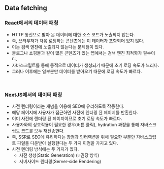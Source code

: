 ## Data fetching

### React에서의 데이터 패칭

- HTTP 통신으로 받아 온 데이터에 대한 소스 코드가 노출되지 않는다.
- 즉, 브라우저가 처음 로딩하는 콘텐츠에는 이 데이터가 포함되어 있지 않다.
- 이는 검색 엔진에 노출되지 않는다는 문제점이 있다.
- 블로그나 쇼핑몰과 같이 많은 콘텐츠가 있는 앱에서는 검색 엔진 최적화가 필수이다.
- 자바스크립트를 통해 동적으로 데이터가 생성되기 때문에 초기 로딩 속도가 느리다.
- 그러나 이후에는 일부분만 데이터를 받아오기 때문에 로딩 속도가 빠르다.

<br/>

### NextJS에서의 데이터 패칭

- 사전 렌더링이라는 개념을 이용해 SEO에 유리하도록 작동한다.
- 해당 페이지에 사용자가 접근하면 사전에 렌더링 된 페이지를 반환한다.
- 이미 사전에 렌더링 된 페이지이므로 초기 로딩 속도가 빠르다.
- 사용자와의 상호작용이 필요한 경우(버튼 클릭), hydration 과정을 통해 자바스크립트 코드를 모두 재전송한다.
- 즉, SSR로 SEO에 유리하다는 장점과 인터렉션을 위해 필요한 부분만 자바스크립트 파일을 다운받아 실행한다는 두 가지 이점을 가지고 있다.
- 사전 렌더링 방식에는 두 가지가 있다.
  - 사전 생성(Static Generation) (💡권장 방식)
  - 서버사이드 렌더링(Server-side Rendering)
